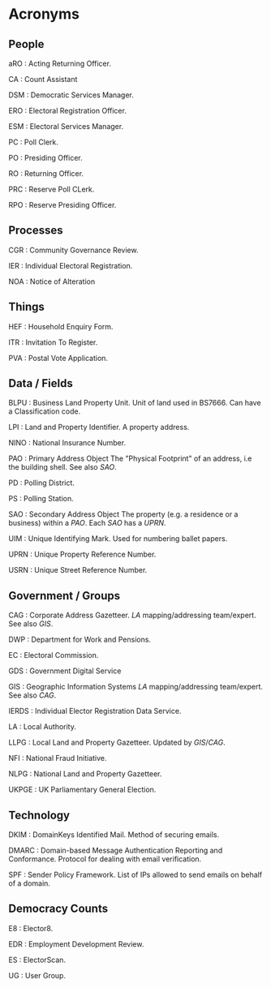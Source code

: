 # Acronyms

## People

aRO
: Acting Returning Officer.

CA
: Count Assistant

DSM
: Democratic Services Manager.

ERO
: Electoral Registration Officer.

ESM
: Electoral Services Manager.

PC
: Poll Clerk.

PO
: Presiding Officer.

RO
: Returning Officer.

PRC
: Reserve Poll CLerk.

RPO
: Reserve Presiding Officer.

## Processes

CGR
: Community Governance Review.

IER
: Individual Electoral Registration.

NOA
: Notice of Alteration

## Things

HEF
: Household Enquiry Form.

ITR
: Invitation To Register.

PVA
: Postal Vote Application.

## Data / Fields

BLPU
: Business Land Property Unit.
  Unit of land used in BS7666.  Can have a Classification code.

LPI
: Land and Property Identifier.
  A property address.

NINO
: National Insurance Number.

PAO
: Primary Address Object
  The "Physical Footprint" of an address, i.e the building shell.
  See also *SAO*.

PD
: Polling District.

PS
: Polling Station.

SAO
: Secondary Address Object
  The property (e.g. a residence or a business) within a *PAO*.  Each *SAO* has a *UPRN*.

UIM
: Unique Identifying Mark.
  Used for numbering ballet papers.

UPRN
: Unique Property Reference Number.

USRN
: Unique Street Reference Number.

## Government / Groups

CAG
: Corporate Address Gazetteer.
  *LA* mapping/addressing team/expert. See also *GIS*.

DWP
: Department for Work and Pensions.

EC
: Electoral Commission.

GDS
: Government Digital Service

GIS
: Geographic Information Systems
  *LA* mapping/addressing team/expert. See also *CAG*.

IERDS
: Individual Elector Registration Data Service.

LA
: Local Authority.

LLPG
: Local Land and Property Gazetteer.
  Updated by *GIS*/*CAG*.

NFI
: National Fraud Initiative.

NLPG
: National Land and Property Gazetteer.

UKPGE
: UK Parliamentary General Election.

## Technology

DKIM
: DomainKeys Identified Mail.
  Method of securing emails.

DMARC
: Domain-based Message Authentication Reporting and Conformance.
  Protocol for dealing with email verification.

SPF
: Sender Policy Framework.
  List of IPs allowed to send emails on behalf of a domain.

## Democracy Counts

E8
: Elector8.

EDR
: Employment Development Review.

ES
: ElectorScan.

UG
: User Group.
